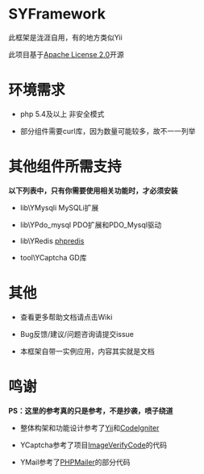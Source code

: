 # SYFramework

此框架是泷涯自用，有的地方类似Yii

此项目基于[Apache License 2.0](http://opensource.org/licenses/Apache-2.0)开源

# 环境需求

* php 5.4及以上 非安全模式

* 部分组件需要curl库，因为数量可能较多，故不一一列举

# 其他组件所需支持

**以下列表中，只有你需要使用相关功能时，才必须安装**

* lib\YMysqli MySQLi扩展

* lib\YPdo_mysql PDO扩展和PDO_Mysql驱动

* lib\YRedis [phpredis](https://github.com/phpredis/phpredis)

* tool\YCaptcha GD库

# 其他

* 查看更多帮助文档请点击Wiki

* Bug反馈/建议/问题咨询请提交issue

* 本框架自带一实例应用，内容其实就是文档

# 鸣谢

**PS：这里的参考真的只是参考，不是抄袭，喷子绕道**

* 整体构架和功能设计参考了[Yii](http://www.yiiframework.com/)和[CodeIgniter](http://codeigniter.com)

* YCaptcha参考了项目[ImageVerifyCode](https://git.oschina.net/reevy/ImageVerifyCode)的代码

* YMail参考了[PHPMailer](https://github.com/PHPMailer/PHPMailer)的部分代码